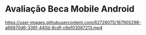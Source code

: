 # Avaliação Beca Mobile Android







https://user-images.githubusercontent.com/62728075/167905298-a66870d6-336f-440d-8cdf-c6ef03087213.mp4

